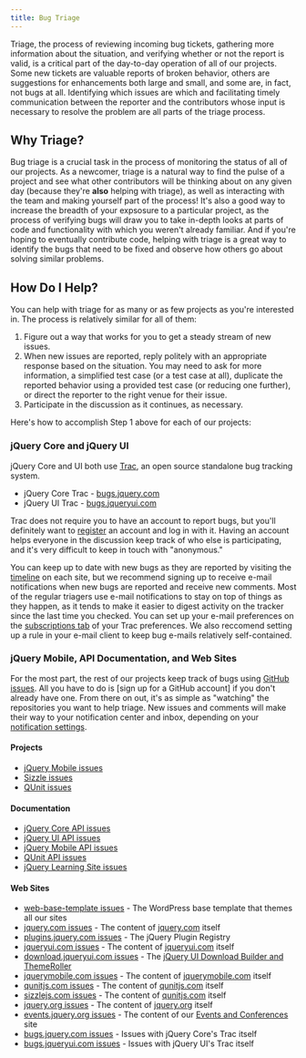 ```yaml
---
title: Bug Triage
---
```


Triage, the process of reviewing incoming bug tickets, gathering more
information about the situation, and verifying whether or not the report is
valid, is a critical part of the day-to-day operation of all of our projects.
Some new tickets are valuable reports of broken behavior, others are
suggestions for enhancements both large and small, and some are, in fact, not
bugs at all. Identifying which issues are which and facilitating timely
communication between the reporter and the contributors whose input is
necessary to resolve the problem are all parts of the triage process.

## Why Triage?

Bug triage is a crucial task in the process of monitoring the status of all of
our projects. As a newcomer, triage is a natural way to find the pulse of a
project and see what other contributors will be thinking about on any given day
(because they're **also** helping with triage), as well as interacting with the
team and making yourself part of the process! It's also a good way to increase
the breadth of your expsosure to a particular project, as the process of
verifying bugs will draw you to take in-depth looks at parts of code and
functionality with which you weren't already familiar. And if you're hoping to
eventually contribute code, helping with triage is a great way to identify the
bugs that need to be fixed and observe how others go about solving similar
problems.

## How Do I Help?

You can help with triage for as many or as few projects as you're interested in. The process
is relatively similar for all of them:

1. Figure out a way that works for you to get a steady stream of new issues.
2. When new issues are reported, reply politely with an appropriate response
based on the situation. You may need to ask for more information, a simplified
test case (or a test case at all), duplicate the reported behavior using a
provided test case (or reducing one further), or direct the reporter to the
right venue for their issue.
3. Participate in the discussion as it continues, as necessary.

Here's how to accomplish Step 1 above for each of our projects:

### jQuery Core and jQuery UI

jQuery Core and UI both use [Trac](http://trac.edgewall.org/), an open source standalone bug tracking system.

* jQuery Core Trac - [bugs.jquery.com](http://bugs.jquery.com)
* jQuery UI Trac - [bugs.jqueryui.com](http://bugs.jqueryui.com)

Trac does not require you to have an account to report bugs, but you'll
definitely want to [register](http://bugs.jquery.com/register) an account and
log in with it. Having an account helps everyone in the discussion keep track
of who else is participating, and it's very difficult to keep in touch with
"anonymous."

You can keep up to date with new bugs as they are reported by visiting the
[timeline](http://bugs.jquery.com/timeline) on each site, but we recommend
signing up to receive e-mail notifications when new bugs are reported and
receive new comments.  Most of the regular triagers use e-mail notifications
to stay on top of things as they happen, as it tends to make it easier to
digest activity on the tracker since the last time you checked.  You can set up
your e-mail preferences on the [subscriptions
tab](http://bugs.jquery.com/prefs/subscriptions) of your Trac preferences. We
also reccomend setting up a rule in your e-mail client to keep bug e-mails
relatively self-contained.

### jQuery Mobile, API Documentation, and Web Sites

For the most part, the rest of our projects keep track of bugs using [GitHub
issues](https://github.com/features/projects/issues). All you have to do is
[sign up for a GitHub account] if you don't already have one. From there on
out, it's as simple as "watching" the repositories you want to help triage. New
issues and comments will make their way to your notification center and inbox,
depending on your [notification settings](https://github.com/settings/notifications).

#### Projects

* [jQuery Mobile issues](http://github.com/jquery/jquery-mobile/issues)
* [Sizzle issues](http://github.com/jquery/sizzle/issues)
* [QUnit issues](http://github.com/jquery/qunit/issues)

#### Documentation

* [jQuery Core API issues](http://github.com/jquery/api.jquery.com/issues)
* [jQuery UI API issues](http://github.com/jquery/api.jqueryui.com/issues)
* [jQuery Mobile API issues](http://github.com/jquery/api.jquerymobile.com/issues)
* [QUnit API issues](http://github.com/jquery/api.qunitjs.com/issues)
* [jQuery Learning Site issues](http://github.com/jquery/learn.jquery.com/issues)

#### Web Sites

* [web-base-template issues](http://github.com/jquery/web-base-template/issues) - The WordPress base template that themes all our sites
* [jquery.com issues](http://github.com/jquery/jquery.com/issues) - The content of [jquery.com](http://jquery.com) itself
* [plugins.jquery.com issues](http://github.com/jquery/jquery.com/issues) - The jQuery Plugin Registry
* [jqueryui.com issues](http://github.com/jquery/jqueryui.com/issues) - The content of [jqueryui.com](http://jqueryui.com) itself
* [download.jqueryui.com issues](http://github.com/jquery/download.jqueryui.com/issues) - The [jQuery UI Download Builder and ThemeRoller](http://download.jqueryui.com)
* [jquerymobile.com issues](http://github.com/jquery/jquerymobile.com/issues) - The content of [jquerymobile.com](http://jquerymobile.com) itself
* [qunitjs.com issues](http://github.com/jquery/qunitjs.com/issues) - The content of [qunitjs.com](http://qunitjs.com) itself
* [sizzlejs.com issues](http://github.com/jquery/sizzlejs.com/issues) - The content of [qunitjs.com](http://qunitjs.com) itself
* [jquery.org issues](http://github.com/jquery/jquery.org/issues) - The content of [jquery.org](http://jquery.org) itself
* [events.jquery.org issues](http://github.com/jquery/jquery.org/issues) - The content of our [Events and Conferences](http://events.jquery.org) site
* [bugs.jquery.com issues](http://github.com/jquery/bugs.jquery.com/issues) - Issues with jQuery Core's Trac itself
* [bugs.jqueryui.com issues](http://github.com/jquery/bugs.jqueryui.com/issues) - Issues with jQuery UI's Trac itself
